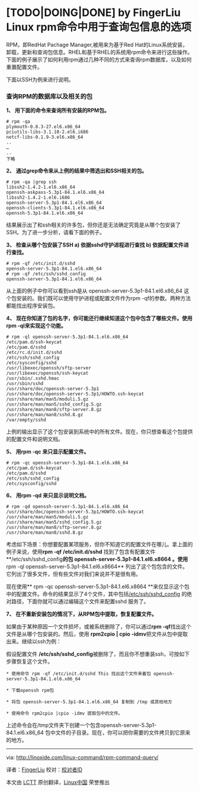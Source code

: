 [TODO|DOING|**DONE**] by FingerLiu
Linux rpm命令中用于查询包信息的选项
================================================================================
RPM，即RedHat Pachage Manager,被用来为基于Red Hat的Linux系统安装，卸载，更新和查询包信息。RHEL和基于RHEL的系统用rpm命令来进行这些操作。下面的例子展示了如何利用rpm通过几种不同的方式来查询rpm数据库，以及如何重置配置文件。


下面以SSH为例来进行说明。

### 查询RPM的数据库以及相关的包 ###

**1、 用下面的命令来查询所有安装的RPM包。**

    # rpm -qa
    plymouth-0.8.3-27.el6.x86_64
    pciutils-libs-3.1.10-2.el6.i686 
    netcf-libs-0.1.9-3.el6.x86_64
    ..
    …
    ..
    下略

**2、 通过grep命令来从上例的结果中筛选出和SSH相关的包。**

    # rpm -qa |grep ssh
    libssh2-1.4.2-1.el6.x86_64
    openssh-askpass-5.3p1-84.1.el6.x86_64
    libssh2-1.4.2-1.el6.i686
    openssh-server-5.3p1-84.1.el6.x86_64
    openssh-clients-5.3p1-84.1.el6.x86_64
    openssh-5.3p1-84.1.el6.x86_64

结果展示出了和ssh相关的许多包，但你还是无法确定究竟是从哪个包安装了SSH。为了进一步分析，请看下面的例子。

**3、 检查从哪个包安装了SSH a) 依据sshd守护进程进行查找  b) 依据配置文件进行查找。**

    # rpm -qf /etc/init.d/sshd
    openssh-server-5.3p1-84.1.el6.x86_64
    # rpm -qf /etc/ssh/sshd_config
    openssh-server-5.3p1-84.1.el6.x86_64

从上面的例子中你可以看到ssh是从 openssh-server-5.3p1-84.1.el6.x86_64 这个包安装的。我们既可以使用守护进程或配置文件作为rpm -qf的参数。两种方法都能找出程序安装包。

**4、 现在你知道了包的名字，你可能还行继续知道这个包中包含了哪些文件。使用rpm -ql来实现这个功能。**

    # rpm -ql openssh-server-5.3p1-84.1.el6.x86_64
    /etc/pam.d/ssh-keycat
    /etc/pam.d/sshd
    /etc/rc.d/init.d/sshd
    /etc/ssh/sshd_config
    /etc/sysconfig/sshd
    /usr/libexec/openssh/sftp-server
    /usr/libexec/openssh/ssh-keycat
    /usr/sbin/.sshd.hmac
    /usr/sbin/sshd
    /usr/share/doc/openssh-server-5.3p1
    /usr/share/doc/openssh-server-5.3p1/HOWTO.ssh-keycat
    /usr/share/man/man5/moduli.5.gz
    /usr/share/man/man5/sshd_config.5.gz
    /usr/share/man/man8/sftp-server.8.gz
    /usr/share/man/man8/sshd.8.gz
    /var/empty/sshd

上例的输出显示了这个包安装到系统中的所有文件。现在，你只想查看这个包提供的配置文件和说明文档。

**5、 用rpm -qc 来只显示配置文件。**

    # rpm -qc openssh-server-5.3p1-84.1.el6.x86_64
    /etc/pam.d/ssh-keycat
    /etc/pam.d/sshd
    /etc/ssh/sshd_config
    /etc/sysconfig/sshd

**6、 用rpm -qd 来只显示说明文档。**

    # rpm -qd openssh-server-5.3p1-84.1.el6.x86_64
    /usr/share/doc/openssh-server-5.3p1/HOWTO.ssh-keycat
    /usr/share/man/man5/moduli.5.gz
    /usr/share/man/man5/sshd_config.5.gz
    /usr/share/man/man8/sftp-server.8.gz
    /usr/share/man/man8/sshd.8.gz

考虑如下场景：你想要配置某项服务，但你不知道它的配置文件在哪儿。拿上面的例子来说，使用**rpm -qf /etc/init.d/sshd** 找到了包含有配置文件**/etc/ssh/sshd_config**的包 **openssh-server-5.3p1-84.1.el6.x8664** 。使用**rpm -ql  openssh-server-5.3p1-84.1.el6.x8664** 列出了这个包包含的文件。它列出了很多文件，但有些文件对我们来说并不是很有用。

现在使用** rpm -qc openssh-server-5.3p1-84.1.el6.x8664 **来仅显示这个包中的配置文件。命令的结果显示了4个文件，其中包括[/etc/ssh/sshd_config][1] 的绝对路径，下面你就可以通过编辑这个文件来配置sshd 服务了。


**7、 在不重新安装包的情况下，从RPM包中提取，恢复配置文件。**

如果由于某种原因一个文件损坏，或被系统删除了，你可以通过**rpm -qf**找出这个文件是从哪个包安装的。然后，使用 **rpm2cpio | cpio -idmv**把文件从包中提取出来。继续以ssh为例：

假设配置文件 **/etc/ssh/sshd_config**被删除了，而且你不想重装ssh，可按如下步骤恢复这个文件。

    * 使用命令 rpm -qf /etc/init.d/sshd This 找出这个文件来着包 openssh-server-5.3p1-84.1.el6.x86_64 
    
    * 下载openssh rpm包
    
    * 将包 openssh-server-5.3p1-84.1.el6.x86_64 复制到 /tmp 或其他地方
    
    * 使用命令 rpm2cpio |cpio -idmv 提取包中的文件。

上述命令会在/tmp文件夹下创建一个包含openssh-server-5.3p1-84.1.el6.x86_64 包中文件的子目录。现在，你可以把你需要的文件拷贝到它原来的地方。 

--------------------------------------------------------------------------------

via: http://linoxide.com/linux-command/rpm-command-query/

译者：[FingerLiu](https://github.com/FingerLiu) 校对：[校对者ID](https://github.com/校对者ID)

本文由 [LCTT](https://github.com/LCTT/TranslateProject) 原创翻译，[Linux中国](http://linux.cn/) 荣誉推出

[1]:http://www.linoxide.com/how-tos/disable-ssh-direct-login/